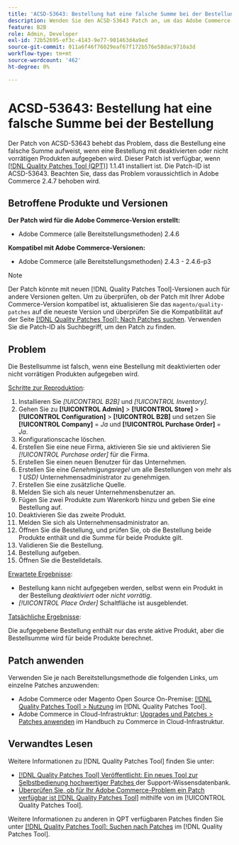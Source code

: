 ```yaml
---
title: 'ACSD-53643: Bestellung hat eine falsche Summe bei der Bestellung'
description: Wenden Sie den ACSD-53643 Patch an, um das Adobe Commerce-Problem zu beheben, bei dem die Bestellung eine falsche Summe aufweist, wenn Sie eine Bestellung mit deaktivierten oder nicht vorrätigen Produkten aufgeben.
feature: B2B
role: Admin, Developer
exl-id: 72b52695-ef3c-4143-9e77-901463d4a9ed
source-git-commit: 011a6f46f76029eaf67f172b576e58dac9710a3d
workflow-type: tm+mt
source-wordcount: '462'
ht-degree: 0%

---
```


# ACSD-53643: Bestellung hat eine falsche Summe bei der Bestellung

Der Patch von ACSD-53643 behebt das Problem, dass die Bestellung eine falsche Summe aufweist, wenn eine Bestellung mit deaktivierten oder nicht vorrätigen Produkten aufgegeben wird. Dieser Patch ist verfügbar, wenn [[!DNL Quality Patches Tool (QPT)]](https://experienceleague.adobe.com/en/docs/commerce-operations/tools/quality-patches-tool/quality-patches-tool-to-self-serve-quality-patches) 1.1.41 installiert ist. Die Patch-ID ist ACSD-53643. Beachten Sie, dass das Problem voraussichtlich in Adobe Commerce 2.4.7 behoben wird.

## Betroffene Produkte und Versionen

**Der Patch wird für die Adobe Commerce-Version erstellt:**

* Adobe Commerce (alle Bereitstellungsmethoden) 2.4.6

**Kompatibel mit Adobe Commerce-Versionen:**

* Adobe Commerce (alle Bereitstellungsmethoden) 2.4.3 - 2.4.6-p3

>[!NOTE]
>
>Der Patch könnte mit neuen [!DNL Quality Patches Tool]-Versionen auch für andere Versionen gelten. Um zu überprüfen, ob der Patch mit Ihrer Adobe Commerce-Version kompatibel ist, aktualisieren Sie das `magento/quality-patches` auf die neueste Version und überprüfen Sie die Kompatibilität auf der Seite [[!DNL Quality Patches Tool]: Nach Patches suchen](https://experienceleague.adobe.com/tools/commerce-quality-patches/index.html). Verwenden Sie die Patch-ID als Suchbegriff, um den Patch zu finden.

## Problem

Die Bestellsumme ist falsch, wenn eine Bestellung mit deaktivierten oder nicht vorrätigen Produkten aufgegeben wird.

<u>Schritte zur Reproduktion</u>:

1. Installieren Sie *[!UICONTROL B2B]* und *[!UICONTROL Inventory]*.
1. Gehen Sie zu **[!UICONTROL Admin]** > **[!UICONTROL Store]** > **[!UICONTROL Configuration]** > **[!UICONTROL B2B]** und setzen Sie **[!UICONTROL Company]** = *Ja* und **[!UICONTROL Purchase Order]** = *Ja*.
1. Konfigurationscache löschen.
1. Erstellen Sie eine neue Firma, aktivieren Sie sie und aktivieren Sie *[!UICONTROL Purchase order]* für die Firma.
1. Erstellen Sie einen neuen Benutzer für das Unternehmen.
1. Erstellen Sie eine *Genehmigungsregel* um alle Bestellungen von mehr als *1 USD)* Unternehmensadministrator zu genehmigen.
1. Erstellen Sie eine zusätzliche Quelle.
1. Melden Sie sich als neuer Unternehmensbenutzer an.
1. Fügen Sie zwei Produkte zum Warenkorb hinzu und geben Sie eine Bestellung auf.
1. Deaktivieren Sie das zweite Produkt.
1. Melden Sie sich als Unternehmensadministrator an.
1. Öffnen Sie die Bestellung, und prüfen Sie, ob die Bestellung beide Produkte enthält und die Summe für beide Produkte gilt.
1. Validieren Sie die Bestellung.
1. Bestellung aufgeben.
1. Öffnen Sie die Bestelldetails.

<u>Erwartete Ergebnisse</u>:

* Bestellung kann nicht aufgegeben werden, selbst wenn ein Produkt in der Bestellung *deaktiviert* oder *nicht vorrätig*.
* *[!UICONTROL Place Order]* Schaltfläche ist ausgeblendet.

<u>Tatsächliche Ergebnisse</u>:

Die aufgegebene Bestellung enthält nur das erste aktive Produkt, aber die Bestellsumme wird für beide Produkte berechnet.

## Patch anwenden

Verwenden Sie je nach Bereitstellungsmethode die folgenden Links, um einzelne Patches anzuwenden:

* Adobe Commerce oder Magento Open Source On-Premise: [[!DNL Quality Patches Tool] > Nutzung](/help/tools/quality-patches-tool/usage.md) im [!DNL Quality Patches Tool].
* Adobe Commerce in Cloud-Infrastruktur: [Upgrades und Patches > Patches anwenden](https://experienceleague.adobe.com/docs/commerce-cloud-service/user-guide/develop/upgrade/apply-patches.html) im Handbuch zu Commerce in Cloud-Infrastruktur.

## Verwandtes Lesen

Weitere Informationen zu [!DNL Quality Patches Tool] finden Sie unter:

* [[!DNL Quality Patches Tool] Veröffentlicht: Ein neues Tool zur Selbstbedienung hochwertiger Patches ](https://experienceleague.adobe.com/en/docs/commerce-operations/tools/quality-patches-tool/quality-patches-tool-to-self-serve-quality-patches) der Support-Wissensdatenbank.
* [Überprüfen Sie, ob für Ihr Adobe Commerce-Problem ein Patch verfügbar ist [!DNL Quality Patches Tool]](/help/tools/quality-patches-tool/patches-available-in-qpt/check-patch-for-magento-issue-with-magento-quality-patches.md) mithilfe von im [!UICONTROL Quality Patches Tool].


Weitere Informationen zu anderen in QPT verfügbaren Patches finden Sie unter [[!DNL Quality Patches Tool]: Suchen nach Patches](https://experienceleague.adobe.com/tools/commerce-quality-patches/index.html) im [!DNL Quality Patches Tool].
